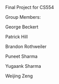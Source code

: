 Final Project for CS554

Group Members:

George Beckert

Patrick Hill

Brandon Rothweiler

Puneet Sharma

Yugaank Sharma

Weijing Zeng
